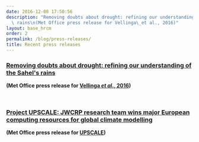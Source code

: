 ```yaml
---
date: 2016-12-08 17:50:56
description: "Removing doubts about drought: refining our understanding of the Sahel's\
  \ rains\n(Met Office press release for Vellinga\_et al., 2016)"
layout: base_hrcm
order: 2
permalink: /blog/press-releases/
title: Recent press releases
---
```


<h3><strong><a href="http://www.metoffice.gov.uk/research/news/2016/understanding-sahel-rain" target="_blank">Removing doubts about drought: refining our understanding of the Sahel's rains</a></strong></h3>
<p><strong><a href="http://www.metoffice.gov.uk/research/news/2016/understanding-sahel-rain"></a></strong><strong>(Met Office press release for <a href="http://onlinelibrary.wiley.com/wol1/doi/10.1002/2015GL066690/abstract">Vellinga <em>et al</em>., 2016</a></strong><strong>)</strong></p>
<p> </p>
<h3><a href="http://www.metoffice.gov.uk/research/news/upscale" target="_blank"><strong>Project UPSCALE: JWCRP research team wins major European computing resources for global climate modelling</strong></a></h3>
<p><strong><strong>(Met Office press release for <a href="{{ site.baseurl }}/research/projects/upscale/">UPSCALE</a>)</strong></strong></p>
